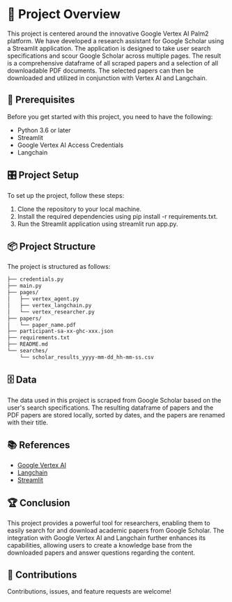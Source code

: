 # 🧭 Project Overview 

This project is centered around the innovative Google Vertex AI Palm2 platform. We have developed a research assistant for Google Scholar using a Streamlit application. The application is designed to take user search specifications and scour Google Scholar across multiple pages. The result is a comprehensive dataframe of all scraped papers and a selection of all downloadable PDF documents. The selected papers can then be downloaded and utilized in conjunction with Vertex AI and Langchain. 

## 🚧 Prerequisites

Before you get started with this project, you need to have the following:

- Python 3.6 or later
- Streamlit
- Google Vertex AI Access Credentials
- Langchain

## 🎛 Project Setup

To set up the project, follow these steps:

1. Clone the repository to your local machine.
2. Install the required dependencies using pip install -r requirements.txt.
3. Run the Streamlit application using streamlit run app.py.

## 📦 Project Structure

The project is structured as follows:
```bash
├── credentials.py
├── main.py
├── pages/
│   ├── vertex_agent.py
│   ├── vertex_langchain.py
│   └── vertex_researcher.py
├── papers/
│   └── paper_name.pdf
├── participant-sa-xx-ghc-xxx.json
├── requirements.txt
├── README.md
└── searches/
    └── scholar_results_yyyy-mm-dd_hh-mm-ss.csv
````

## 🗄️ Data

The data used in this project is scraped from Google Scholar based on the user's search specifications. The resulting dataframe of papers and the PDF papers are stored locally, sorted by dates, and the papers are renamed with their title.

## 📚 References

- [Google Vertex AI](https://cloud.google.com/vertex-ai)
- [Langchain](https://python.langchain.com/docs/get_started/introduction.html)
- [Streamlit](https://streamlit.io/)

## 🏆 Conclusion

This project provides a powerful tool for researchers, enabling them to easily search for and download academic papers from Google Scholar. The integration with Google Vertex AI and Langchain further enhances its capabilities, allowing users to create a knowledge base from the downloaded papers and answer questions regarding the content.

## 🤝 Contributions

Contributions, issues, and feature requests are welcome! 
